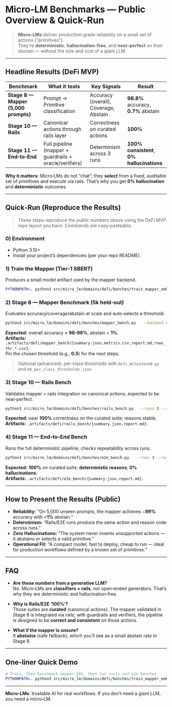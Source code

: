 # Micro‑LM Benchmarks — Public Overview & Quick‑Run

> **Micro‑LMs** deliver production‑grade reliability on a small set of actions (“primitives”).  
> They’re **deterministic**, **hallucination‑free**, and **near‑perfect** on their domain — without the size and cost of a giant LLM.

---

## Headline Results (DeFi MVP)

| Benchmark | What it tests | Key Signals | Result |
|---|---|---|---|
| **Stage 8 — Mapper (5,000 prompts)** | Prompt → Primitive classification | Accuracy (overall), Coverage, Abstain | **98.8%** accuracy, **0.7%** abstain |
| **Stage 10 — Rails** | Canonical actions through rails layer | Correctness on curated actions | **100%** |
| **Stage 11 — End‑to‑End** | Full pipeline (mapper + guardrails + oracle/verifiers) | Determinism across 3 runs | **100% consistent**, **0% hallucinations** |

**Why it matters:** Micro‑LMs do not “chat”; they **select** from a fixed, auditable set of primitives and execute via rails. That’s why you get **0% hallucination** and **deterministic** outcomes.

---

## Quick‑Run (Reproduce the Results)

> These steps reproduce the public numbers above using the DeFi MVP repo layout you have. Commands are copy‑pasteable.

### 0) Environment
- Python 3.10+
- Install your project’s dependencies (per your repo README).

### 1) Train the Mapper (Tier‑1 SBERT)
Produces a small model artifact used by the mapper backend.
```bash
PYTHONPATH=. python3 src/micro_lm/domains/defi/benches/train_mapper_embed.py   --labels_csv tests/fixtures/defi/defi_mapper_labeled_large.csv   --out_path .artifacts/defi_mapper.joblib   --sbert sentence-transformers/all-MiniLM-L6-v2   --C 8 --max_iter 2000 --calibrate
```

### 2) Stage 8 — Mapper Benchmark (5k held‑out)
Evaluates accuracy/coverage/abstain at scale and auto‑selects a threshold.
```bash
python3 src/micro_lm/domains/defi/benches/mapper_bench.py   --backend sbert   --model_path .artifacts/defi_mapper.joblib   --prompts_jsonl tests/fixtures/defi/defi_mapper_5k_prompts.jsonl   --labels_csv    tests/fixtures/defi/defi_mapper_labeled_5k.csv   --thresholds 0.5,0.55,0.6,0.65,0.7   --min_overall_acc 0.85   --out_dir .artifacts/defi/mapper_bench
```
**Expected:** overall accuracy ≈ **98–99%**, abstain < **1%**.  
**Artifacts:** `.artifacts/defi/mapper_bench/{summary.json,metrics.csv,report.md,rows_thr_*.csv}`.  
Pin the chosen threshold (e.g., **0.5**) for the next steps.

> Optional (advanced): per‑class thresholds with `defi_milestone8.py` and `m8_per_class_thresholds.json`.

### 3) Stage 10 — Rails Bench
Validates mapper + rails integration on canonical actions; expected to be near‑perfect.
```bash
python3 src/micro_lm/domains/defi/benches/rails_bench.py   --runs 3 --rails stage11 --gate_min 0.66
```
**Expected:** near **100%** correctness on the curated suite; reasons stable.  
**Artifacts:** `.artifacts/defi/rails_bench/{summary.json,report.md}`.

### 4) Stage 11 — End‑to‑End Bench
Runs the full deterministic pipeline; checks repeatability across runs.
```bash
python3 src/micro_lm/domains/defi/benches/e2e_bench.py   --runs 3 --rails stage11 --gate_min 0.66
```
**Expected:** **100%** on curated suite; **deterministic reasons**; **0% hallucinations**.  
**Artifacts:** `.artifacts/defi/e2e_bench/{summary.json,report.md}`.

---

## How to Present the Results (Public)

- **Reliability:** “On 5,000 unseen prompts, the mapper achieves ~**99%** accuracy with <**1%** abstain.”  
- **Determinism:** “Rails/E2E runs produce the same action and reason code across runs.”  
- **Zero Hallucinations:** “The system never invents unsupported actions — it abstains or selects a valid primitive.”  
- **Operational Fit:** “A compact model, fast to deploy, cheap to run — ideal for production workflows defined by a known set of primitives.”

---

## FAQ

- **Are these numbers from a generative LLM?**  
  No. Micro‑LMs are **classifiers + rails**, not open‑ended generators. That’s why they are deterministic and hallucination‑free.

- **Why is Rails/E2E ‘100%’?**  
  Those suites are **curated** (canonical actions). The mapper validated in Stage 8 is integrated via rails; with guardrails and verifiers, the pipeline is designed to be **correct and consistent** on those actions.

- **What if the mapper is unsure?**  
  It **abstains** (safe fallback), which you’ll see as a small abstain rate in Stage 8.

---

## One‑liner Quick Demo

```bash
# Train, then benchmark mapper @5k, then run rails and e2e benches
PYTHONPATH=. python3 src/micro_lm/domains/defi/benches/train_mapper_embed.py   --labels_csv tests/fixtures/defi/defi_mapper_labeled_large.csv   --out_path .artifacts/defi_mapper.joblib --sbert sentence-transformers/all-MiniLM-L6-v2 --C 8 --max_iter 2000 --calibrate && python3 src/micro_lm/domains/defi/benches/mapper_bench.py   --backend sbert --model_path .artifacts/defi_mapper.joblib   --prompts_jsonl tests/fixtures/defi/defi_mapper_5k_prompts.jsonl   --labels_csv    tests/fixtures/defi/defi_mapper_labeled_5k.csv   --thresholds 0.5,0.55,0.6,0.65,0.7 --min_overall_acc 0.85   --out_dir .artifacts/defi/mapper_bench && python3 src/micro_lm/domains/defi/benches/rails_bench.py --runs 3 --rails stage11 --gate_min 0.66 && python3 src/micro_lm/domains/defi/benches/e2e_bench.py   --runs 3 --rails stage11 --gate_min 0.66
```

---

**Micro‑LMs**: trustable AI for real workflows. If you don’t need a giant LLM, you need a micro‑LM.
